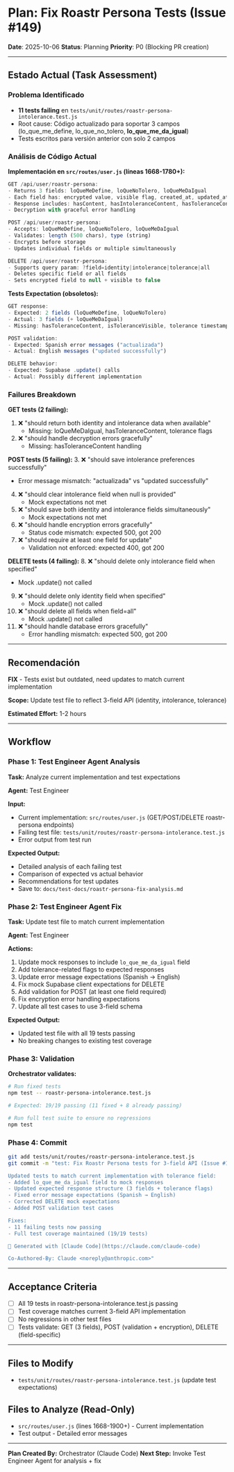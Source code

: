 # Plan: Fix Roastr Persona Tests (Issue #149)

**Date**: 2025-10-06
**Status**: Planning
**Priority**: P0 (Blocking PR creation)

---

## Estado Actual (Task Assessment)

### Problema Identificado
- **11 tests failing** en `tests/unit/routes/roastr-persona-intolerance.test.js`
- Root cause: Código actualizado para soportar 3 campos (lo_que_me_define, lo_que_no_tolero, **lo_que_me_da_igual**)
- Tests escritos para versión anterior con solo 2 campos

### Análisis de Código Actual

**Implementación en `src/routes/user.js` (líneas 1668-1780+):**
```javascript
GET /api/user/roastr-persona:
- Returns 3 fields: loQueMeDefine, loQueNoTolero, loQueMeDaIgual
- Each field has: encrypted value, visible flag, created_at, updated_at
- Response includes: hasContent, hasIntoleranceContent, hasToleranceContent
- Decryption with graceful error handling

POST /api/user/roastr-persona:
- Accepts: loQueMeDefine, loQueNoTolero, loQueMeDaIgual
- Validates: length (500 chars), type (string)
- Encrypts before storage
- Updates individual fields or multiple simultaneously

DELETE /api/user/roastr-persona:
- Supports query param: ?field=identity|intolerance|tolerance|all
- Deletes specific field or all fields
- Sets encrypted field to null + visible to false
```

**Tests Expectation (obsoletos):**
```javascript
GET response:
- Expected: 2 fields (loQueMeDefine, loQueNoTolero)
- Actual: 3 fields (+ loQueMeDaIgual)
- Missing: hasToleranceContent, isToleranceVisible, tolerance timestamps

POST validation:
- Expected: Spanish error messages ("actualizada")
- Actual: English messages ("updated successfully")

DELETE behavior:
- Expected: Supabase .update() calls
- Actual: Possibly different implementation
```

### Failures Breakdown

**GET tests (2 failing):**
1. ❌ "should return both identity and intolerance data when available"
   - Missing: loQueMeDaIgual, hasToleranceContent, tolerance flags
2. ❌ "should handle decryption errors gracefully"
   - Missing: hasToleranceContent handling

**POST tests (5 failing):**
3. ❌ "should save intolerance preferences successfully"
   - Error message mismatch: "actualizada" vs "updated successfully"
4. ❌ "should clear intolerance field when null is provided"
   - Mock expectations not met
5. ❌ "should save both identity and intolerance fields simultaneously"
   - Mock expectations not met
6. ❌ "should handle encryption errors gracefully"
   - Status code mismatch: expected 500, got 200
7. ❌ "should require at least one field for update"
   - Validation not enforced: expected 400, got 200

**DELETE tests (4 failing):**
8. ❌ "should delete only intolerance field when specified"
   - Mock .update() not called
9. ❌ "should delete only identity field when specified"
   - Mock .update() not called
10. ❌ "should delete all fields when field=all"
    - Mock .update() not called
11. ❌ "should handle database errors gracefully"
    - Error handling mismatch: expected 500, got 200

---

## Recomendación

**FIX** - Tests exist but outdated, need updates to match current implementation

**Scope:** Update test file to reflect 3-field API (identity, intolerance, tolerance)

**Estimated Effort:** 1-2 hours

---

## Workflow

### Phase 1: Test Engineer Agent Analysis

**Task:** Analyze current implementation and test expectations

**Agent:** Test Engineer

**Input:**
- Current implementation: `src/routes/user.js` (GET/POST/DELETE roastr-persona endpoints)
- Failing test file: `tests/unit/routes/roastr-persona-intolerance.test.js`
- Error output from test run

**Expected Output:**
- Detailed analysis of each failing test
- Comparison of expected vs actual behavior
- Recommendations for test updates
- Save to: `docs/test-docs/roastr-persona-fix-analysis.md`

### Phase 2: Test Engineer Agent Fix

**Task:** Update test file to match current implementation

**Agent:** Test Engineer

**Actions:**
1. Update mock responses to include `lo_que_me_da_igual` field
2. Add tolerance-related flags to expected responses
3. Update error message expectations (Spanish → English)
4. Fix mock Supabase client expectations for DELETE
5. Add validation for POST (at least one field required)
6. Fix encryption error handling expectations
7. Update all test cases to use 3-field schema

**Expected Output:**
- Updated test file with all 19 tests passing
- No breaking changes to existing test coverage

### Phase 3: Validation

**Orchestrator validates:**
```bash
# Run fixed tests
npm test -- roastr-persona-intolerance.test.js

# Expected: 19/19 passing (11 fixed + 8 already passing)

# Run full test suite to ensure no regressions
npm test
```

### Phase 4: Commit

```bash
git add tests/unit/routes/roastr-persona-intolerance.test.js
git commit -m "test: Fix Roastr Persona tests for 3-field API (Issue #149)

Updated tests to match current implementation with tolerance field:
- Added lo_que_me_da_igual field to mock responses
- Updated expected response structure (3 fields + tolerance flags)
- Fixed error message expectations (Spanish → English)
- Corrected DELETE mock expectations
- Added POST validation test cases

Fixes:
- 11 failing tests now passing
- Full test coverage maintained (19/19 tests)

🤖 Generated with [Claude Code](https://claude.com/claude-code)

Co-Authored-By: Claude <noreply@anthropic.com>"
```

---

## Acceptance Criteria

- [ ] All 19 tests in roastr-persona-intolerance.test.js passing
- [ ] Test coverage matches current 3-field API implementation
- [ ] No regressions in other test files
- [ ] Tests validate: GET (3 fields), POST (validation + encryption), DELETE (field-specific)

---

## Files to Modify

- `tests/unit/routes/roastr-persona-intolerance.test.js` (update test expectations)

## Files to Analyze (Read-Only)

- `src/routes/user.js` (lines 1668-1900+) - Current implementation
- Test output - Detailed error messages

---

**Plan Created By:** Orchestrator (Claude Code)
**Next Step:** Invoke Test Engineer Agent for analysis + fix
